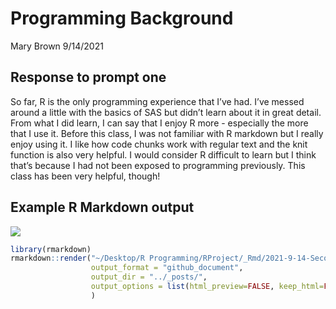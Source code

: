 Programming Background
================
Mary Brown
9/14/2021

## Response to prompt one

So far, R is the only programming experience that I’ve had. I’ve messed
around a little with the basics of SAS but didn’t learn about it in
great detail. From what I did learn, I can say that I enjoy R more -
especially the more that I use it. Before this class, I was not familiar
with R markdown but I really enjoy using it. I like how code chunks work
with regular text and the knit function is also very helpful. I would
consider R difficult to learn but I think that’s because I had not been
exposed to programming previously. This class has been very helpful,
though!

## Example R Markdown output

![](/Users/marybrown/Desktop/R%20Programming/git-project/MBrown1994.github.io/_posts/2021-9-14-Second-Blog-Post_files/figure-gfm/unnamed-chunk-2-1.png)<!-- -->

``` r
library(rmarkdown)
rmarkdown::render("~/Desktop/R Programming/RProject/_Rmd/2021-9-14-Second-Blog-Post.Rmd",
                  output_format = "github_document",
                  output_dir = "../_posts/",
                  output_options = list(html_preview=FALSE, keep_html=FALSE)
                  )  
```
